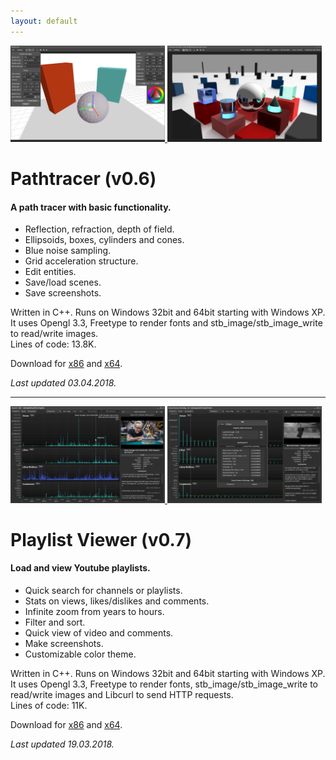 ```yaml
---
layout: default
---
```


<p float="right">
	<a href="/assets/images/pathtracer1.png">
  		<img src="/assets/images/pathtracer1.png" width="49%" />
  	</a>
	<a href="/assets/images/pathtracer2.png">
		<img src="/assets/images/pathtracer2.png" width="49%" />
  	</a>
</p>

# Pathtracer (v0.6)

#### A path tracer with basic functionality.

* Reflection, refraction, depth of field.
* Ellipsoids, boxes, cylinders and cones.
* Blue noise sampling.
* Grid acceleration structure.
* Edit entities.
* Save/load scenes.
* Save screenshots.

Written in C++. Runs on Windows 32bit and 64bit starting with Windows XP.  
It uses Opengl 3.3, Freetype to render fonts and stb_image/stb_image_write to read/write images.  
Lines of code: 13.8K.

Download for [x86](https://github.com/guitarfreak/Pathtracer/releases/download/v0.6/Pathtracer.x86.zip) and [x64](https://github.com/guitarfreak/Pathtracer/releases/download/v0.6/Pathtracer.x64.zip).

_Last updated 03.04.2018._

* * *

<p float="right">
	<a href="/assets/images/playlist viewer 1.png">
  		<img src="/assets/images/playlist viewer 1.png" width="49%" />
  	</a>
	<a href="/assets/images/playlist viewer 2.png">
		<img src="/assets/images/playlist viewer 2.png" width="49%" />
  	</a>
</p>

# Playlist Viewer (v0.7)

#### Load and view Youtube playlists.

* Quick search for channels or playlists.
* Stats on views, likes/dislikes and comments.
* Infinite zoom from years to hours.
* Filter and sort.
* Quick view of video and comments.
* Make screenshots.
* Customizable color theme.

Written in C++. Runs on Windows 32bit and 64bit starting with Windows XP.  
It uses Opengl 3.3, Freetype to render fonts, stb_image/stb_image_write to read/write images and Libcurl to send HTTP requests.  
Lines of code: 11K.

Download for [x86](https://github.com/guitarfreak/Playlist-Viewer/releases/download/v0.7/Playlist.Viewer.x86.zip) and [x64](https://github.com/guitarfreak/Playlist-Viewer/releases/download/v0.7/Playlist.Viewer.x64.zip).

_Last updated 19.03.2018._


